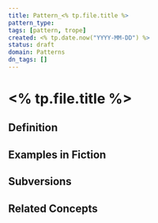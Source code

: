 ```yaml
---
title: Pattern_<% tp.file.title %>
pattern_type: 
tags: [pattern, trope]
created: <% tp.date.now("YYYY-MM-DD") %>
status: draft
domain: Patterns
dn_tags: []
---
```


# <% tp.file.title %>

## Definition

## Examples in Fiction

## Subversions

## Related Concepts
